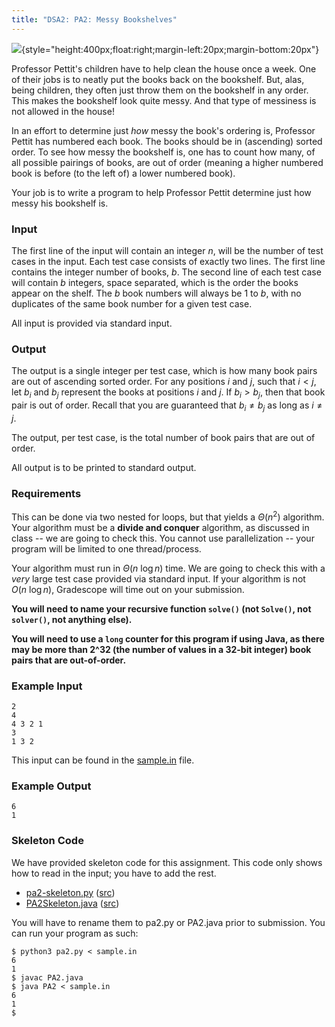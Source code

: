 ```yaml
---
title: "DSA2: PA2: Messy Bookshelves"
---
```


![](https://webstockreview.net/images/bookshelf-clipart-messy-6.jpg){style="height:400px;float:right;margin-left:20px;margin-bottom:20px"}

Professor Pettit's children have to help clean the house once a week.  One of their jobs is to neatly put the books back on the bookshelf.  But, alas, being children, they often just throw them on the bookshelf in any order.  This makes the bookshelf look quite messy.  And that type of messiness is not allowed in the house!

In an effort to determine just *how* messy the book's ordering is, Professor Pettit has numbered each book.  The books should be in (ascending) sorted order.  To see how messy the bookshelf is, one has to count how many, of all possible pairings of books, are out of order (meaning a higher numbered book is before (to the left of) a lower numbered book).

Your job is to write a program to help Professor Pettit determine just how messy his bookshelf is.



### Input

The first line of the input will contain an integer $n$, will be the number of test cases in the input.  Each test case consists of exactly two lines.  The first line contains the integer number of books, $b$.  The second line of each test case will contain $b$ integers, space separated, which is the order the books appear on the shelf.  The $b$ book numbers will always be 1 to $b$, with no duplicates of the same book number for a given test case.

All input is provided via standard input.


### Output

The output is a single integer per test case, which is how many book pairs are out of ascending sorted order.  For any positions $i$ and $j$, such that $i < j$, let $b_i$ and $b_j$ represent the books at positions $i$ and $j$.  If $b_i > b_j$, then that book pair is out of order.  Recall that you are guaranteed that $b_i \ne b_j$ as long as $i \ne j$.  

The output, per test case, is the total number of book pairs that are out of order.

All output is to be printed to standard output.

### Requirements

This can be done via two nested for loops, but that yields a $\Theta(n^2)$ algorithm.  Your algorithm must be a **divide and conquer** algorithm, as discussed in class -- we are going to check this.  You cannot use parallelization -- your program will be limited to one thread/process.

Your algorithm must run in $\Theta(n\ \log n)$ time.  We are going to check this with a *very* large test case provided via standard input.  If your algorithm is not $O(n\ \log n)$, Gradescope will time out on your submission.

**You will need to name your recursive function `solve()` (not `Solve()`, not `solver()`, not anything else).**

**You will need to use a `long` counter for this program if using Java, as there may be more than 2^32 (the number of values in a 32-bit integer) book pairs that are out-of-order.**

### Example Input

```
2
4
4 3 2 1
3
1 3 2
```

This input can be found in the [sample.in](sample.in) file.

### Example Output

```
6
1
```

### Skeleton Code

We have provided skeleton code for this assignment.  This code only shows how to read in the input; you have to add the rest.

- [pa2-skeleton.py](pa2-skeleton.py.html) ([src](pa2-skeleton.py))
- [PA2Skeleton.java](PA2Skeleton.java.html) ([src](PA2Skeleton.java))

You will have to rename them to pa2.py or PA2.java prior to submission.  You can run your program as such:

```
$ python3 pa2.py < sample.in
6
1
$ javac PA2.java
$ java PA2 < sample.in
6
1
$
```




